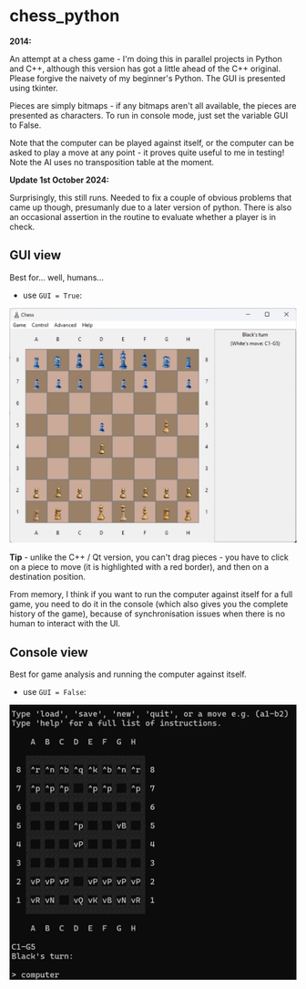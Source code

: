 chess_python
============

**2014:** 

An attempt at a chess game - I'm doing this in parallel projects in Python and C++, although this version has got a little ahead of the C++ original. Please forgive the naivety of my beginner's Python. The GUI is presented using tkinter.

Pieces are simply bitmaps - if any bitmaps aren't all available, the pieces are presented as characters. To run in console mode, just set the variable GUI to False.

Note that the computer can be played against itself, or the computer can be asked to play a move at any point - it proves quite useful to me in testing! Note the AI uses no transposition table at the moment.

**Update 1st October 2024:**

Surprisingly, this still runs. Needed to fix a couple of obvious problems that came up though, presumanly due to a later version of python. There is also an occasional assertion in the routine to evaluate whether a player is in check.

## GUI view
Best for... well, humans...
 - use ``GUI = True``:

![GUI](readme_gui.jpg)

**Tip** - unlike the C++ / Qt version, you can't drag pieces - you have to click on a piece to move (it is highlighted with a red border), and then on a destination position.

From memory, I think if you want to run the computer against itself for a full game, you need to do it in the console (which also gives you the complete history of the game), because of synchronisation issues when there is no human to interact with the UI.

## Console view
Best for game analysis and running the computer against itself.
- use ``GUI = False``:

![Console](readme_console.jpg)
